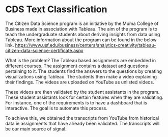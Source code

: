 # CDS Text Classification

The Citizen Data Science program is an initiative by the Muma College of Business made in association with Tableau. The aim of the program is to teach the undergraduate students about deriving insights from data using Tableau. More information about the program can be found in the below link.
https://www.usf.edu/business/centers/analytics-creativity/tableau-citizen-data-science-certificate.aspx

What is the problem?
The Tableau based assignments are embedded in different courses. The assignment contains a dataset and questions pertaining to it. The students find the answers to the questions by creating visualizations using Tableau. The students then make a video explaining their findings. The videos are uploaded on YouTube as unlisted videos.

These videos are then validated by the student assistants in the program. These student assistants look for certain features when they are validating. For instance, one of the requirements is to have a dashboard that is interactive. The goal is to automate this process.

To achieve this, we obtained the transcripts from YouTube from historical data ie assignments that have already been validated. The transcripts will be our main source of signal.



